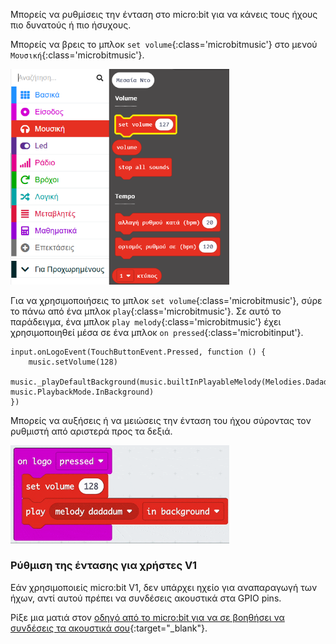 Μπορείς να ρυθμίσεις την ένταση στο micro:bit για να κάνεις τους ήχους πιο δυνατούς ή πιο ήσυχους.

Μπορείς να βρεις το μπλοκ `set volume`{:class='microbitmusic'} στο μενού `Μουσική`{:class='microbitmusic'}.

<img src="images/music-menu.png" alt="The Music menu expanded, with the `set volume` block highlighted." width="350"/>

Για να χρησιμοποιήσεις το μπλοκ `set volume`{:class='microbitmusic'}, σύρε το πάνω από ένα μπλοκ `play`{:class='microbitmusic'}.
Σε αυτό το παράδειγμα, ένα μπλοκ `play melody`{:class='microbitmusic'} έχει χρησιμοποιηθεί μέσα σε ένα μπλοκ `on pressed`{:class='microbitinput'}.

```microbit
input.onLogoEvent(TouchButtonEvent.Pressed, function () {
    music.setVolume(128)
    music._playDefaultBackground(music.builtInPlayableMelody(Melodies.Dadadadum), music.PlaybackMode.InBackground)
})
```

Μπορείς να αυξήσεις ή να μειώσεις την ένταση του ήχου σύροντας τον ρυθμιστή από αριστερά προς τα δεξιά.

<img src="images/volume-slider.gif" alt="Animation showing the drop-down slider on the 'set volume' block. The value is clicked to reveal the slider and the volume is adjusted by moving the slider to the left or right." width="350"/>

### Ρύθμιση της έντασης για χρήστες V1

Εάν χρησιμοποιείς micro:bit V1, δεν υπάρχει ηχείο για αναπαραγωγή των ήχων, αντί αυτού πρέπει να συνδέσεις ακουστικά στα GPIO pins.

Ρίξε μια ματιά στον [οδηγό από το micro:bit για να σε βοηθήσει να συνδέσεις τα ακουστικά σου](https://makecode.microbit.org/projects/hack-your-headphones/make){:target="_blank"}.
